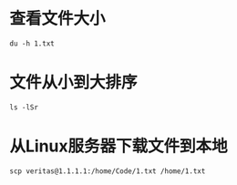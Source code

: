 # 查看文件大小
```
du -h 1.txt
```

# 文件从小到大排序
```
ls -lSr
```

# 从Linux服务器下载文件到本地
```
scp veritas@1.1.1.1:/home/Code/1.txt /home/1.txt 
```